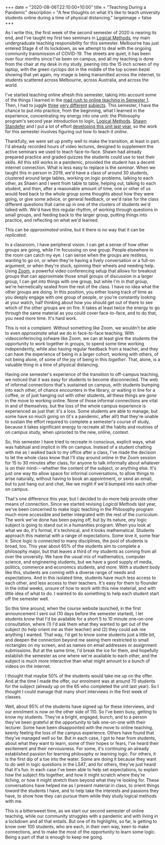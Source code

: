 +++
date = "2020-08-06T22:10:00+10:00"
title = "Teaching During a Pandemic"
description = "A few thoughts on what it’s like to teach university students online during a time of physical distancing."
largeimage = false
+++

As I write this, the first week of the second semester of 2020 is nearing its end, and I've taught my first two seminars in [Logical Methods](/class/2020/phil20030/), my main undergraduate teaching responsibility for this semester. Melbourne has just entered Stage 4 of its lockdown, as we attempt to deal with the ongoing community transmission of COVID-19. The streets are quiet, it has been over four months since I've been on campus, and all my teaching is done from the chair at my desk in my study, peering into the 15 inch screen of my laptop, with the green cyclops dot in the middle of the top screen bezel showing that yet again, my image is being transmitted across the internet, to students scattered across Melbourne, across Australia, and across the world. 

I've started teaching online afresh this semester, taking into account some of the things I learned in the [mad rush to online teaching in Semester 1](/news/2020/notes-from-a-pandemic/). Then, I had to juggle [three](/class/2020/unib10002) [very different](/class/2020/phil30043) [subjects](/class/2020/phil40013). This semester, I have the chance to put into practice, from the beginning, what I learned in the experience, concentrating my energy into one unit: the Philosophy program's second year introduction to logic, [Logical Methods](/class/2020/phil20030/). [Shawn Standefer](https://shawn-standefer.github.io) and I put a lot of effort [developing this unit last year](/news/2019/teaching-logical-methods/), so the work for this semester involves figuring out how to teach it _online_. 

Thankfully, we were set up pretty well to make the transition, at least in part. I'd already recorded hours of video lectures, designed to supplement the active seminars we used to teach face-to-face. Shawn had already prepared practice and graded quizzes the students could use to test their skills. All this still works in a pandemic, provided the student has a decent internet connection. What is less easy to replace is the _seminar_. When we taught this in person in 2019, we'd have a class of around 30 students, clustered around large tables, working on logic problems, talking to each other, as Shawn and I went from table to table, helping out, talking to each student, and then, after a reasonable amount of time, one or other of us would feed back to the whole group some thoughts about how they were going, or give some advice, or general feedback, or we'd raise for the class different questions that came up in one of the clusters of students we'd talked with. We'd have this regular rhythm, of working through questions in small groups, and feeding back to the larger group, putting things into practice, and reflecting on what we'd learned.

This can be _approximated_ online, but it there is no way that it can be _replicated_. 

In a classroom, I have peripheral vision. I can get a sense of how other groups are going, while I'm focussing on one group. People elsewhere in the room can catch my eye. I can sense when the groups are restless, wanting to go on,  or when they're having a lively conversation or a full-on argument, or when they're stuck, spinning their wheels and needing help. Using [Zoom](https://zoom.us), a powerful video conferencing setup that allows for breakout groups that can approximate those small groups of discussion in a larger group, I can get into things with one group, but while I'm in _that_ group, we're hermetically sealed from the rest of the class. I have no idea what the other groups are doing. In this position, you either losing track of time as you deeply engage with one group of people, or you're constantly looking at your watch, half thinking about how you should get out of there to see which of the other groups are on fire. It takes at least twice the energy to go through the same material as you could cover face-to-face, and to do that, you need more time. It's hard work.

This is not a complaint. Without something like Zoom, we wouldn't be able to even _approximate_ what we do in face-to-face teaching. With videoconferincing sofware like Zoom, we can at least give the students the opportunity to work together in groups, to spend some time working independently, while also having regular feedback from a teacher, and they can have the experience of being in a larger cohort, working _with_ others, of not being alone, of some of the joy of being in this _together_. That, alone, is a valuable thing in a time of physical distancing. 

Having one semester's experience of the transition to off-campus teaching, we noticed that it was easy for students to become disconnected. The web of informal connections that's sustained on campus, with students bumping into each other, of chance encounters in the library, or waiting in line for a coffee, or of just hanging out with other students, all these things are _gone_ in the move to working online. None of those informal connections are vital in and of themselves, but the loss of the whole campus experience is experienced as just that: it's a loss. Some students are able to manage, but some have so much going on (it's a pandemic, after all!) that they're unable to sustain the effort required to complete a semester's course of study, because it takes significant energy to recreate all the habits and routines of on campus study, when uprooted to the new, online, context.

So, this semester I have tried to recreate in conscious, explicit ways, what was habitual and implicit in life on campus. Instead of a student chatting with me as I walked back to my office after a class, I've made the decision to let the whole class know that I'll stay around online in the Zoom session for 15 to 30 minutes after class, for anyone to talk informally about whatever is on their mind---whether the content of the subject, or anything else. It's just one way tto allow space for informal conversations, to allow things to arise naturally, without having to book an appointment, or send an email, but to just hang out and chat, like we might if we'd bumped into each other on campus. 

That's one difference this year, but I decided to do more help provide other means of connection. Since we started revising _Logical Methods_ last year, we've been concerned to make logic teaching in the Philosophy program much more accessible and better integrated with the rest of the curriculum. The work we've done has been paying off, but by its nature, _any_ logic subject is going to stand out in a humanities program. When you look at what we do, it's formal, it's technical, and it looks mathematical. Students approach this material with a range of expectations. Some love it, some fear it. Since logic is connected to many disciplines, the pool of students is broad, too. This year about 65% of the students aim to complete a philosophy major, but that leaves a third of my students as coming from all over the university. We have the usual mix of mathematics, computer science, and engineering students, but we have a good supply of media, politics, commerce and economics students, and more. With a student body like this, students are coming with a diverse range of needs and expectations. And in this isolated time, students have much less access to each other, and less access to their teachers. It's easy for them to flounder in the initial weeks, unsure of how to work with this new material, and with little idea of what to do. I wanted to do something to help each student start off the semester well.

So this time around, when the course website launched, in the first announcement I sent out (10 days before the semester started), I let students know that I'd be available for a short 5 to 10 minute one-on-one consultation, where (1) I'd ask them what they wanted to get out of the subject (to help orient _me_ as their teacher) and (2) they could ask me anything I wanted. That way, I'd get to know some students just a little bit, and deepen the connection beyond me seeing them restricted to small rectangles on my screen, and as names on email addresses or assignment submissions. But at the same time, I'd break the ice for them, and hopefully establish the semester as one where we're available to each other, and the subject is much more interactive than what might amount to a bunch of videos on the internet. 

I thought that maybe 50% of the students would take me up on the offer. And at the time I made the offer, our enrolment was at around 70 students for the subject (already up on the 65 who completed the unit last year). So I thought I could manage that many short interviews in the first week of classes. 

Well, about 95% of the students have signed up for these interviews, and our enrolment is now on the other side of 110. So I've been busy, getting to know my students. They're a bright, engaged, bunch, and to a person they've been grateful at the opportunity to talk one-on-one with their lecturer. Some have been disappointed with the move to online teaching, keenly feeling the loss of the campus experience. Others have found that they've managed well so far. But in each case, I got to hear from students, about what they want to learn, some of their hopes or fears, I've heard their excitement and their nervousness. For some, it's continuing an already established passion for learning philosophy or learning logic. For others, it is the first dip of a toe into the water. Some are doing it because they want to do well in logic questions in the LSAT, and for others, they've just heard that it's fun. In each case I've been able to help set expectations, to explain how the subject fits together, and how it might scratch where they're itching, or how it might stretch them beyond what they're looking for. These conversations have helped me as I present material in class, to orient things _toward_ the students I have, and to help take the interests and passions they have, to show how they can pursue them while they study logical methods with me.

This is a bittersweet time, as we start our second semester of online teaching, while our community struggles with a pandemic and with living in a lockdown and all that entails. But one of its highlights, so far, is getting to know over 100 students, who are each, in their own way, keen to make connections, and to make the most of the opportunity to learn some logic. Being a part of that is enough to keep me going.

